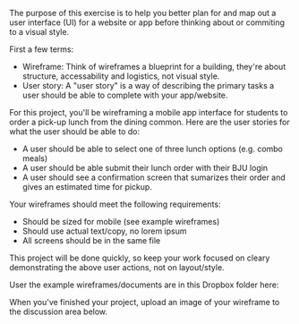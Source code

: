 The purpose of this exercise is to help you better plan for and map out a user interface (UI) for a website or app before thinking about or commiting to a visual style.


First a few terms:
- Wireframe: Think of wireframes a blueprint for a building, they're about structure, accessability and logistics, not visual style. 
- User story: A "user story" is a way of describing the primary tasks a user should be able to complete with your app/website.

For this project, you'll be wireframing a mobile app interface for students to order a pick-up lunch from the dining common.
Here are the user stories for what the user should be able to do:

- A user should be able to select one of three lunch options (e.g. combo meals)
- A user should be able submit their lunch order with their BJU login
- A user should see a confirmation screen that sumarizes their order and gives an estimated time for pickup.

Your wireframes should meet the following requirements:
- Should be sized for mobile (see example wireframes)
- Should use actual text/copy, no lorem ipsum
- All screens should be in the same file

This project will be done quickly, so keep your work focused on cleary demonstrating the above user actions, not on layout/style.

User the example wireframes/documents are in this Dropbox folder here: 

When you've finished your project, upload an image of your wireframe to the discussion area below.

